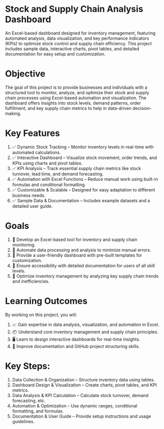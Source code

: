 # Stock and Supply Chain Analysis Dashboard
An Excel-based dashboard designed for inventory management, featuring automated analysis, data visualization, and key performance indicators (KPIs) to optimize stock control and supply chain efficiency. This project includes sample data, interactive charts, pivot tables, and detailed documentation for easy setup and customization.

# Objective
The goal of this project is to provide businesses and individuals with a structured tool to monitor, analyze, and optimize their stock and supply chain processes using Excel-based automation and visualization. The dashboard offers insights into stock levels, demand patterns, order fulfillment, and key supply chain metrics to help in data-driven decision-making.

# Key Features
1. ✅ Dynamic Stock Tracking – Monitor inventory levels in real-time with automated calculations.
2. ✅ Interactive Dashboard – Visualize stock movement, order trends, and KPIs using charts and pivot tables.
3. ✅ KPI Analysis – Track essential supply chain metrics like stock turnover, lead time, and demand forecasting.
4. ✅ Automation with Excel Functions – Reduce manual work using built-in formulas and conditional formatting.
5. ✅ Customizable & Scalable – Designed for easy adaptation to different business needs.
6. ✅ Sample Data & Documentation – Includes example datasets and a detailed user guide.

# Goals
1. 📌 Develop an Excel-based tool for inventory and supply chain monitoring.
2. 📌 Automate data processing and analysis to minimize manual errors.
3. 📌 Provide a user-friendly dashboard with pre-built templates for customization.
4. 📌 Ensure accessibility with detailed documentation for users of all skill levels.
5. 📌 Optimize inventory management by analyzing key supply chain trends and inefficiencies.

# Learning Outcomes
By working on this project, you will:
1. 📈 Gain expertise in data analysis, visualization, and automation in Excel.
2. 📦 Understand core inventory management and supply chain principles.
3. 🖥️ Learn to design interactive dashboards for real-time insights.
4. 📝 Improve documentation and GitHub project structuring skills.
# Key Steps:
1. Data Collection & Organization – Structure inventory data using tables.
2. Dashboard Design & Visualization – Create charts, pivot tables, and KPI metrics.
3. Data Analysis & KPI Calculation – Calculate stock turnover, demand forecasting, etc.
4. Automation & Optimization – Use dynamic ranges, conditional formatting, and formulas.
5. Documentation & User Guide – Provide setup instructions and usage guidelines.

